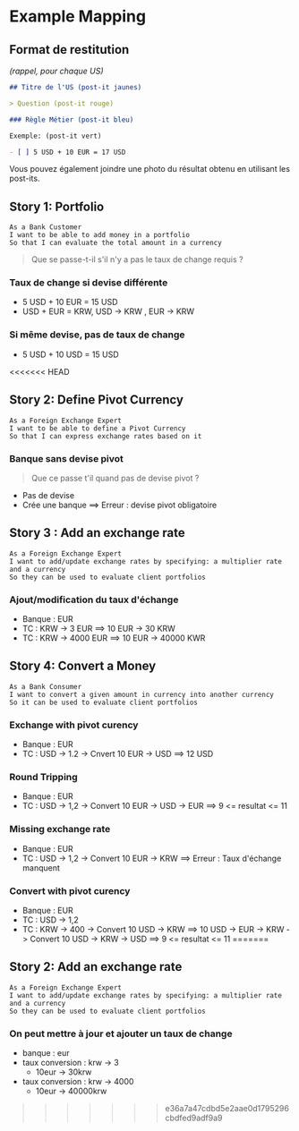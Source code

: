 # Example Mapping

## Format de restitution
*(rappel, pour chaque US)*

```markdown
## Titre de l'US (post-it jaunes)

> Question (post-it rouge)

### Règle Métier (post-it bleu)

Exemple: (post-it vert)

- [ ] 5 USD + 10 EUR = 17 USD
```

Vous pouvez également joindre une photo du résultat obtenu en utilisant les post-its.

## Story 1: Portfolio

```gherkin
As a Bank Customer
I want to be able to add money in a portfolio
So that I can evaluate the total amount in a currency
```

> Que se passe-t-il s'il n'y a pas le taux de change requis ?

### Taux de change si devise différente

- 5 USD + 10 EUR = 15 USD
- USD + EUR = KRW, USD -> KRW , EUR -> KRW

### Si même devise, pas de taux de change

- 5 USD + 10 USD = 15 USD

<<<<<<< HEAD
## Story 2: Define Pivot Currency

```gherkin
As a Foreign Exchange Expert
I want to be able to define a Pivot Currency
So that I can express exchange rates based on it
```
### Banque sans devise pivot
> Que ce passe t'il quand pas de devise pivot ?
- Pas de devise
- Crée une banque 
==> Erreur : devise pivot obligatoire

## Story 3 : Add an exchange rate
```gherkin
As a Foreign Exchange Expert
I want to add/update exchange rates by specifying: a multiplier rate and a currency
So they can be used to evaluate client portfolios
```
### Ajout/modification du taux d'échange
- Banque : EUR
- TC : KRW -> 3 EUR
==> 10 EUR -> 30 KRW
- TC : KRW -> 4000 EUR
==> 10 EUR -> 40000 KWR

## Story 4: Convert a Money
```gherkin
As a Bank Consumer
I want to convert a given amount in currency into another currency
So it can be used to evaluate client portfolios
```

### Exchange with pivot curency
- Banque : EUR
- TC : USD -> 1.2
-> Cnvert 10 EUR -> USD
==> 12 USD

### Round Tripping
- Banque : EUR
- TC : USD -> 1,2
-> Convert 10 EUR -> USD -> EUR
==> 9 <= resultat <= 11

### Missing exchange rate
- Banque : EUR
- TC : USD -> 1,2
-> Convert 10 EUR -> KRW
==> Erreur : Taux d'échange manquent

### Convert with pivot curency
- Banque : EUR
- TC : USD -> 1,2
- TC : KRW -> 400
-> Convert 10 USD -> KRW
==> 10 USD -> EUR -> KRW
-> Convert 10 USD -> KRW -> USD
==> 9 <= resultat <= 11
=======
## Story 2: Add an exchange rate

```gherkin
As a Foreign Exchange Expert
I want to add/update exchange rates by specifying: a multiplier rate and a currency
So they can be used to evaluate client portfolios
```

### On peut mettre à jour et ajouter un taux de change

- banque : eur
- taux conversion : krw -> 3 
  - 10eur -> 30krw
- taux conversion : krw -> 4000
  - 10eur -> 40000krw
>>>>>>> e36a7a47cdbd5e2aae0d1795296cbdfed9adf9a9
